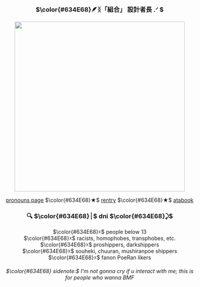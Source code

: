 <div align="center">
  
### $\color{#634E68}🪶ᛝ「組合」 設計者長 .ᐟ $
</div>
<p align="center">
  
<img src="https://github.com/user-attachments/assets/8506c8cc-0238-4fdd-956e-b405522945ea" width="450">
<p align="center">
  <a href="https://pronouns.cc/@nyanoneko">pronouns page</a> $\color{#634E68}★$ <a href="[https://nyanoneko.atabook.org/](https://rentry.co/nyanoneko)">rentry</a> $\color{#634E68}★$ <a href="https://nyanoneko.atabook.org/">atabook</a>
</p>
<div align="center">
  
### 🔍 $\color{#634E68}┆︎$ dni  $\color{#634E68}⤸$ <br>
</div>
  <p align="center">
$\color{#634E68}☓$ people below 13 <br>
$\color{#634E68}☓$ racists, homophobes, transphobes, etc. <br>
$\color{#634E68}☓$ proshippers, darkshippers <br>
$\color{#634E68}☓$ souheki, chuuran, mushiranpoe shippers <br>
$\color{#634E68}☓$ fanon PoeRan likers <br>
  </p>
  <div align="center">
    
###### $\color{#634E68} sidenote:$ I'm not gonna cry if u interact with me; this is for people who wanna BMF <br>
</div>



